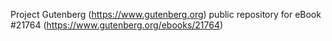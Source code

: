 Project Gutenberg (https://www.gutenberg.org) public repository for eBook #21764 (https://www.gutenberg.org/ebooks/21764)
